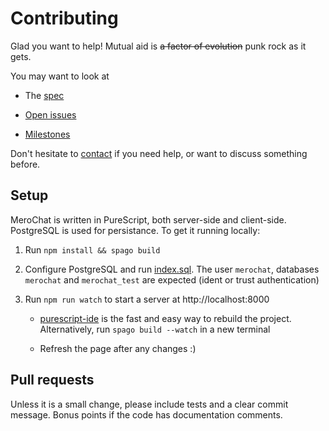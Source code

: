# Contributing

Glad you want to help! Mutual aid is ~~a factor of evolution~~ punk rock as it gets.

You may want to look at

* The [spec](docs/README.md)

* [Open issues](https://github.com/typestruck/merochat/issues)

* [Milestones](https://github.com/typestruck/merochat/milestones)

Don't hesitate to [contact](https://github.com/easafe) if you need help, or want to discuss something before.

## Setup

MeroChat is written in PureScript, both server-side and client-side. PostgreSQL is used for persistance. To get it running locally:

1. Run `npm install && spago build`

2. Configure PostgreSQL and run [index.sql](src/Server/sql/index.sql). The user `merochat`, databases `merochat` and `merochat_test` are expected (ident or trust authentication)

3. Run `npm run watch` to start a server at http://localhost:8000

    * [purescript-ide](https://github.com/nwolverson/vscode-ide-purescript) is the fast and easy way to rebuild the project. Alternatively, run `spago build --watch` in a new terminal

    * Refresh the page after any changes :)

## Pull requests

Unless it is a small change, please include tests and a clear commit message. Bonus points if the code has documentation comments.
